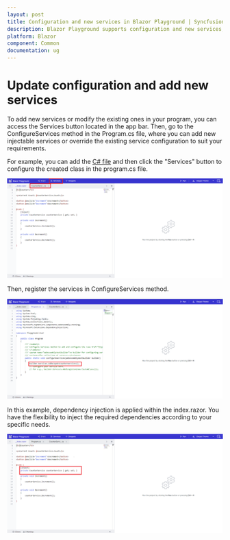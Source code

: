 ```yaml
---
layout: post
title: Configuration and new services in Blazor Playground | Syncfusion
description: Blazor Playground supports configuration and new services, making it easier to develop and maintain complex Blazor components.
platform: Blazor
component: Common
documentation: ug
---
```

# Update configuration and add new services

To add new services or modify the existing ones in your program, you can access the Services button located in the app bar.
Then, go to the ConfigureServices method in the Program.cs file, where you can add new injectable services or override the existing service configuration to suit your requirements.

For example, you can add the [C# file](#how-to-addremove-classes) and then click the "Services" button to configure the created class in the program.cs file.

![Add new services](images/Configuring_Services.png)

Then, register the services in ConfigureServices method.

![Configuring Services](images/Services_Program.png)

In this example, dependency injection is applied within the index.razor. You have the flexibility to inject the required dependencies according to your specific needs.

![Injecting services](images/Inject_Services.png)
